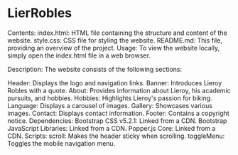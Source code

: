 # LierRobles
Contents:
index.html: HTML file containing the structure and content of the website.
style.css: CSS file for styling the website.
README.md: This file, providing an overview of the project.
Usage:
To view the website locally, simply open the index.html file in a web browser.

Description:
The website consists of the following sections:

Header: Displays the logo and navigation links.
Banner: Introduces Lieroy Robles with a quote.
About: Provides information about Lieroy, his academic pursuits, and hobbies.
Hobbies: Highlights Lieroy's passion for biking.
Language: Displays a carousel of images.
Gallery: Showcases various images.
Contact: Displays contact information.
Footer: Contains a copyright notice.
Dependencies:
Bootstrap CSS v5.2.1: Linked from a CDN.
Bootstrap JavaScript Libraries: Linked from a CDN.
Popper.js Core: Linked from a CDN.
Scripts:
scroll: Makes the header sticky when scrolling.
toggleMenu: Toggles the mobile navigation menu.
